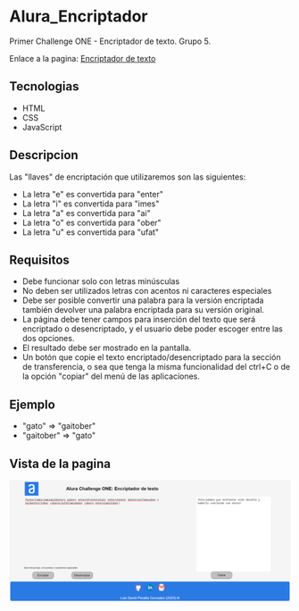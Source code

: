 # Alura_Encriptador

Primer Challenge ONE - Encriptador de texto.
Grupo 5.

Enlace a la pagina: [Encriptador de texto](https://davidwm05.github.io/Alura_Encriptador/)

## Tecnologias

- HTML
- CSS
- JavaScript

## Descripcion

Las "llaves" de encriptación que utilizaremos son las siguientes:

- La letra "e" es convertida para "enter"
- La letra "i" es convertida para "imes"
- La letra "a" es convertida para "ai"
- La letra "o" es convertida para "ober"
- La letra "u" es convertida para "ufat"

## Requisitos

- Debe funcionar solo con letras minúsculas
- No deben ser utilizados letras con acentos ni caracteres especiales
- Debe ser posible convertir una palabra para la versión encriptada también devolver una palabra encriptada para su versión original.
- La página debe tener campos para inserción del texto que será encriptado o desencriptado, y el usuario debe poder escoger entre las dos opciones.
- El resultado debe ser mostrado en la pantalla.
- Un botón que copie el texto encriptado/desencriptado para la sección de transferencia, o sea que tenga la misma funcionalidad del ctrl+C o de la opción "copiar" del menú de las aplicaciones.

## Ejemplo

- "gato" => "gaitober"
- "gaitober" => "gato"

## Vista de la pagina

![vista general](/img/Vista_encriptador.png)
